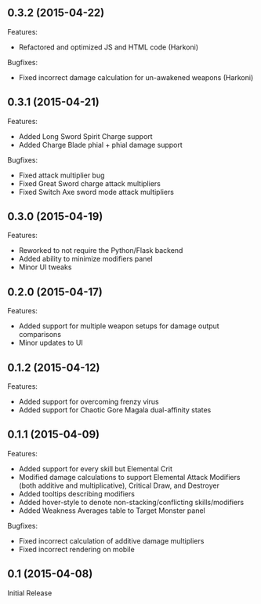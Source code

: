 ## 0.3.2 (2015-04-22)
Features:

- Refactored and optimized JS and HTML code (Harkoni)

Bugfixes:

- Fixed incorrect damage calculation for un-awakened weapons (Harkoni)

## 0.3.1 (2015-04-21)
Features:

- Added Long Sword Spirit Charge support
- Added Charge Blade phial + phial damage support

Bugfixes:

- Fixed attack multiplier bug
- Fixed Great Sword charge attack multipliers
- Fixed Switch Axe sword mode attack multipliers

## 0.3.0 (2015-04-19)
Features:

- Reworked to not require the Python/Flask backend
- Added ability to minimize modifiers panel
- Minor UI tweaks

## 0.2.0 (2015-04-17)
Features:

- Added support for multiple weapon setups for damage output comparisons
- Minor updates to UI

## 0.1.2 (2015-04-12)
Features:

- Added support for overcoming frenzy virus
- Added support for Chaotic Gore Magala dual-affinity states

## 0.1.1 (2015-04-09)
Features:

- Added support for every skill but Elemental Crit
- Modified damage calculations to support Elemental Attack Modifiers (both additive and multiplicative), Critical Draw, and Destroyer
- Added tooltips describing modifiers
- Added hover-style to denote non-stacking/conflicting skills/modifiers
- Added Weakness Averages table to Target Monster panel

Bugfixes:

- Fixed incorrect calculation of additive damage multipliers
- Fixed incorrect rendering on mobile

## 0.1 (2015-04-08)
Initial Release
